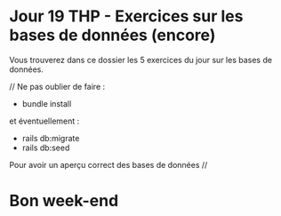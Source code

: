 # Jour 19 THP - Exercices sur les bases de données (encore)

Vous trouverez dans ce dossier les 5 exercices du jour sur les bases de données.

// Ne pas oublier de faire :

* bundle install

et éventuellement :

* rails db:migrate
* rails db:seed

Pour avoir un aperçu correct des bases de données //



# Bon week-end 
